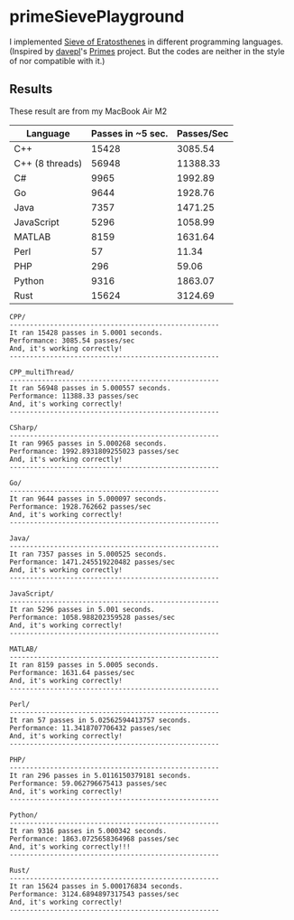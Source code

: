# primeSievePlayground
I implemented [Sieve of Eratosthenes](https://en.wikipedia.org/wiki/Sieve_of_Eratosthenes) in different programming languages.  
(Inspired by [davepl](https://github.com/davepl)'s [Primes](https://github.com/PlummersSoftwareLLC/Primes) project. But the codes are neither in the style of nor compatible with it.)

## Results
These result are from my MacBook Air M2

| **Language**    | **Passes in ~5 sec.** | **Passes/Sec** |
|-----------------|-----------------------|----------------|
| C++             | 15428                 | 3085.54        |
| C++ (8 threads) | 56948                 | 11388.33       |
| C#              | 9965                  | 1992.89        |
| Go              | 9644                  | 1928.76        |
| Java            | 7357                  | 1471.25        |
| JavaScript      | 5296                  | 1058.99        |
| MATLAB          | 8159                  | 1631.64        |
| Perl            | 57                    | 11.34          |
| PHP             | 296                   | 59.06          |
| Python          | 9316                  | 1863.07        |
| Rust            | 15624                 | 3124.69        |

    CPP/
    ----------------------------------------------------
    It ran 15428 passes in 5.0001 seconds.
    Performance: 3085.54 passes/sec
    And, it's working correctly!
    ----------------------------------------------------

    CPP_multiThread/
    ----------------------------------------------------
    It ran 56948 passes in 5.000557 seconds.
    Performance: 11388.33 passes/sec
    And, it's working correctly!
    ----------------------------------------------------

    CSharp/
    ----------------------------------------------------
    It ran 9965 passes in 5.000268 seconds.
    Performance: 1992.8931809255023 passes/sec
    And, it's working correctly!
    ----------------------------------------------------

    Go/
    ----------------------------------------------------
    It ran 9644 passes in 5.000097 seconds.
    Performance: 1928.762662 passes/sec
    And, it's working correctly!
    ----------------------------------------------------

    Java/
    ----------------------------------------------------
    It ran 7357 passes in 5.000525 seconds.
    Performance: 1471.245519220482 passes/sec
    And, it's working correctly!
    ----------------------------------------------------

    JavaScript/
    ----------------------------------------------------
    It ran 5296 passes in 5.001 seconds.
    Performance: 1058.988202359528 passes/sec
    And, it's working correctly!
    ----------------------------------------------------

    MATLAB/
    ----------------------------------------------------
    It ran 8159 passes in 5.0005 seconds.
    Performance: 1631.64 passes/sec
    And, it's working correctly!
    ----------------------------------------------------

    Perl/
    ----------------------------------------------------
    It ran 57 passes in 5.02562594413757 seconds.
    Performance: 11.3418707706432 passes/sec
    And, it's working correctly!
    ----------------------------------------------------

    PHP/
    ----------------------------------------------------
    It ran 296 passes in 5.0116150379181 seconds.
    Performance: 59.062796675413 passes/sec
    And, it's working correctly!
    ----------------------------------------------------

    Python/
    ----------------------------------------------------
    It ran 9316 passes in 5.000342 seconds.
    Performance: 1863.0725658364968 passes/sec
    And, it's working correctly!!!
    ----------------------------------------------------

    Rust/
    ----------------------------------------------------
    It ran 15624 passes in 5.000176834 seconds.
    Performance: 3124.6894897317543 passes/sec
    And, it's working correctly!
    ----------------------------------------------------
